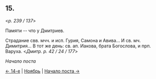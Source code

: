 
## 15.

<*p. 239 / 137*>

Памяти -- что у Дмитриев.

Страдание свв. мчч. и исп. Гурия, Самона и Авива... И св. мч. Димитрия... 
В тот же день: св. ап. Иакова, брата Богослова, и прп. Варуха.
<*Дмитр. p. 42 / 24 / 177*>

*Начало поста*

[← 14-е](11_14_GMT.ru.md) | [Ноябрь](README.md#15-й) | [Начало поста →](11_15_X_GMT.ru.md)
